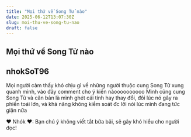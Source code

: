```yaml
---
title: "Mọi thứ về Song Tử nào"
date: 2025-06-12T13:07:30Z
slug: moi-thu-ve-song-tu-nao
draft: false
---
```


## Mọi thứ về Song Tử nào

## nhokSoT96

Mọi người cảm thấy khó chịu gì về những người thuộc cung Song Tử xung quanh mình, vào đây comment cho ý kiến nàoooooooooo
Mình cũng cung Song Tử và căn bản là mình ghét cái tính hay thay đổi, đôi lúc nó gây ra phiền toái lớn, và khả năng không kiểm soát đc lời nói lúc mình đang tức giận nữa
 
♥ Nhók ♥: Bạn chú ý không viết tắt bữa bãi, sẽ gây khó hiểu cho người đọc!